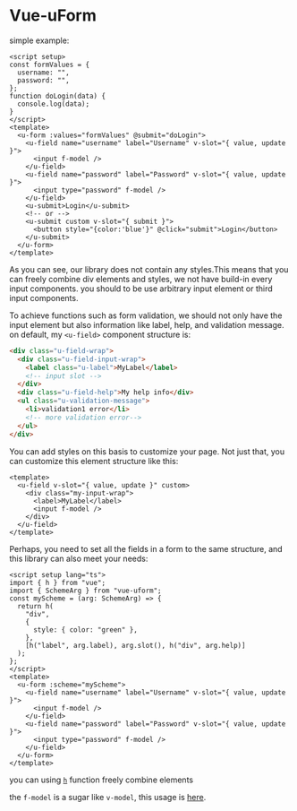 # Vue-uForm

simple example:

```vue
<script setup>
const formValues = {
  username: "",
  password: "",
};
function doLogin(data) {
  console.log(data);
}
</script>
<template>
  <u-form :values="formValues" @submit="doLogin">
    <u-field name="username" label="Username" v-slot="{ value, update }">
      <input f-model />
    </u-field>
    <u-field name="password" label="Password" v-slot="{ value, update }">
      <input type="password" f-model />
    </u-field>
    <u-submit>Login</u-submit>
    <!-- or -->
    <u-submit custom v-slot="{ submit }">
      <button style="{color:'blue'}" @click="submit">Login</button>
    </u-submit>
  </u-form>
</template>
```

As you can see, our library does not contain any styles.This means that you can freely combine div elements and styles, we not have build-in every input components. you should to be use arbitrary input element or third input components.

To achieve functions such as form validation, we should not only have the input element but also information like label, help, and validation message. on default, my `<u-field>` component structure is:

```html
<div class="u-field-wrap">
  <div class="u-field-input-wrap">
    <label class="u-label">MyLabel</label>
    <!-- input slot -->
  </div>
  <div class="u-field-help">My help info</div>
  <ul class="u-validation-message">
    <li>validation1 error</li>
    <!-- more validation error-->
  </ul>
</div>
```

You can add styles on this basis to customize your page. Not just that, you can customize this element structure like this:

```vue
<template>
  <u-field v-slot="{ value, update }" custom>
    <div class="my-input-wrap">
      <label>MyLabel</label>
      <input f-model />
    </div>
  </u-field>
</template>
```

Perhaps, you need to set all the fields in a form to the same structure, and this library can also meet your needs:

```vue
<script setup lang="ts">
import { h } from "vue";
import { SchemeArg } from "vue-uform";
const myScheme = (arg: SchemeArg) => {
  return h(
    "div",
    {
      style: { color: "green" },
    },
    [h("label", arg.label), arg.slot(), h("div", arg.help)]
  );
};
</script>
<template>
  <u-form :scheme="myScheme">
    <u-field name="username" label="Username" v-slot="{ value, update }">
      <input f-model />
    </u-field>
    <u-field name="password" label="Password" v-slot="{ value, update }">
      <input type="password" f-model />
    </u-field>
  </u-form>
</template>
```

you can using [`h`](https://vuejs.org/guide/extras/render-function.html) function freely combine elements

the `f-model` is a sugar like `v-model`, this usage is [here](./packages/vite-plugin/README.md).
